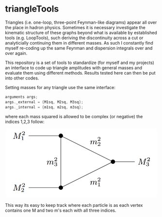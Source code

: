 # triangleTools
Triangles (i.e. one-loop, three-point Feynman-like diagrams) appear all over the place in hadron physics. Sometimes it is necessary investigate the kinematic structure of these graphs beyond what is available by established tools (e.g. LoopTools), such deriving the discontinuity across a cut or analyticially continuing them in different masses. As such I constantly find myself re-coding up the same Feynman and dispersion integrals over and over again.

This repository is a set of tools to standardize (for myself and my projects) an interface to code up triangle amplitudes with general masses and evaluate them using different methods. Results tested here can then be put into other codes. 

Setting masses for any triangle use the same interface:
```c++
arguments args;
args._external = {M1sq, M2sq, M3sq};
args._internal = {m1sq, m2sq, m3sq}; 
```
where each mass squared is allowed to be complex (or negative) the indices 1,2,3 follow: 
<p align="center">
  <img width="500" src="./doc/labels.png">
</p>
This way its easy to keep track where each particle is as each vertex contains one M and two m's each with all three indices. 
